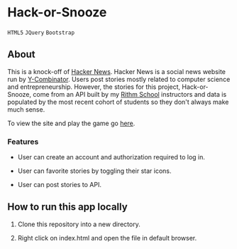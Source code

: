 # Hack-or-Snooze

`HTML5` `JQuery` `Bootstrap`

## About

This is a knock-off of [Hacker News]('https://news.ycombinator.com/'). Hacker News is a social news website run by [Y-Combinator]('https://www.ycombinator.com/'). Users post stories mostly related to computer science and entrepreneurship. However, the stories for this project, Hack-or-Snooze, come from an API built by my [Rithm School]('https://www.rithmschool.com/') instructors and data is populated by the most recent cohort of students so they don't always make much sense.

To view the site and play the game go [here](http://hackorsnooze.kelleysharp.me.s3-website-us-east-1.amazonaws.com/).

### Features

- User can create an account and authorization required to log in.

- User can favorite stories by toggling their star icons.

- User can post stories to API.

## How to run this app locally

1. Clone this repository into a new directory.

2. Right click on index.html and open the file in default browser.
